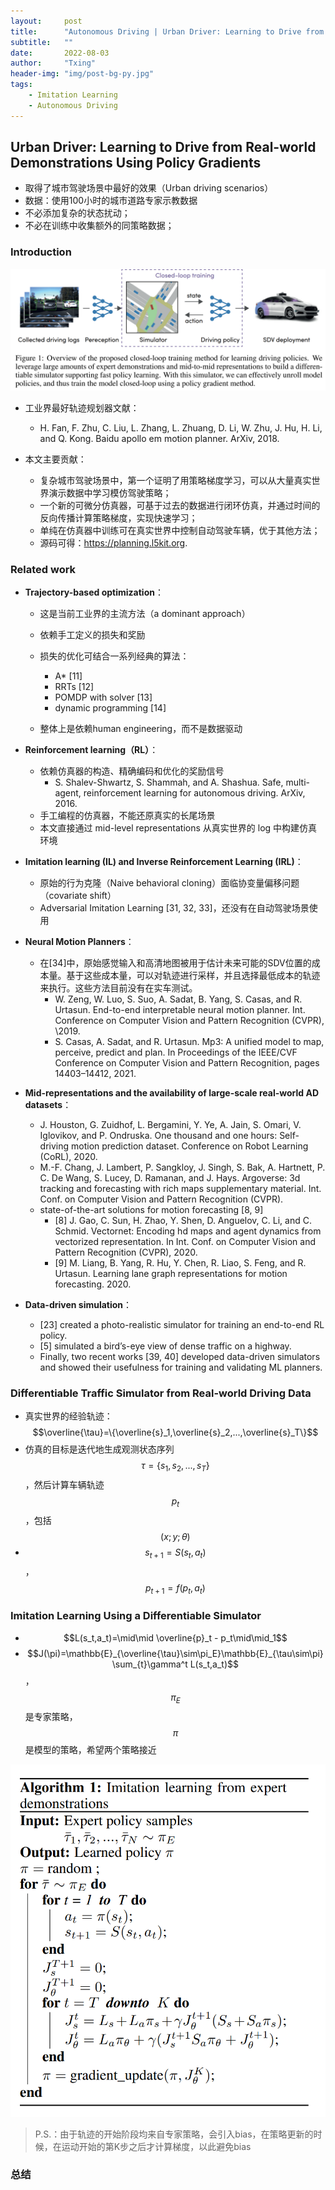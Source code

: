 ```yaml
---
layout:     post
title:      "Autonomous Driving | Urban Driver: Learning to Drive from Real-world Demonstrations Using Policy Gradients"
subtitle:   ""
date:       2022-08-03
author:     "Txing"
header-img: "img/post-bg-py.jpg"
tags:
    - Imitation Learning
    - Autonomous Driving
---
```


## Urban Driver: Learning to Drive from Real-world Demonstrations Using Policy Gradients  

- 取得了城市驾驶场景中最好的效果（Urban driving scenarios）
- 数据：使用100小时的城市道路专家示教数据
- 不必添加复杂的状态扰动；
- 不必在训练中收集额外的同策略数据；

### Introduction

![本文的闭环训练算法概览](https://raw.githubusercontent.com/txing-casia/txing-casia.github.io/master/img/20220803-1.png)

- 工业界最好轨迹规划器文献：
  - H. Fan, F. Zhu, C. Liu, L. Zhang, L. Zhuang, D. Li, W. Zhu, J. Hu, H. Li, and Q. Kong. Baidu apollo em motion planner. ArXiv, 2018.  

- 本文主要贡献：
  - 复杂城市驾驶场景中，第一个证明了用策略梯度学习，可以从大量真实世界演示数据中学习模仿驾驶策略；
  - 一个新的可微分仿真器，可基于过去的数据进行闭环仿真，并通过时间的反向传播计算策略梯度，实现快速学习；
  - 单纯在仿真器中训练可在真实世界中控制自动驾驶车辆，优于其他方法；
  - 源码可得：https://planning.l5kit.org.  

### Related work

- **Trajectory-based optimization**：

  - 这是当前工业界的主流方法（a dominant approach）

  - 依赖手工定义的损失和奖励
  - 损失的优化可结合一系列经典的算法：
    - A* [11]
    - RRTs [12]
    - POMDP with solver [13]
    - dynamic programming [14]  
  - 整体上是依赖human engineering，而不是数据驱动
- **Reinforcement learning（RL）**：

  - 依赖仿真器的构造、精确编码和优化的奖励信号
    - S. Shalev-Shwartz, S. Shammah, and A. Shashua. Safe, multi-agent, reinforcement learning for autonomous driving. ArXiv, 2016.  
  - 手工编程的仿真器，不能还原真实的长尾场景
  - 本文直接通过 mid-level representations 从真实世界的 log 中构建仿真环境
- **Imitation learning (IL) and Inverse Reinforcement Learning (IRL)**：
  -  原始的行为克隆（Naive behavioral cloning）面临协变量偏移问题（covariate shift）
  -   Adversarial Imitation Learning [31, 32, 33]，还没有在自动驾驶场景使用
- **Neural Motion Planners**：  
  - 在[34]中，原始感觉输入和高清地图被用于估计未来可能的SDV位置的成本量。基于这些成本量，可以对轨迹进行采样，并且选择最低成本的轨迹来执行。这些方法目前没有在实车测试。
    - W. Zeng, W. Luo, S. Suo, A. Sadat, B. Yang, S. Casas, and R. Urtasun. End-to-end interpretable neural motion planner. Int. Conference on Computer Vision and Pattern Recognition (CVPR), \2019.  
    - S. Casas, A. Sadat, and R. Urtasun. Mp3: A unified model to map, perceive, predict and plan. In Proceedings of the IEEE/CVF Conference on Computer Vision and Pattern Recognition, pages 14403–14412, 2021.  

- **Mid-representations and the availability of large-scale real-world AD datasets**：
  - J. Houston, G. Zuidhof, L. Bergamini, Y. Ye, A. Jain, S. Omari, V. Iglovikov, and P. Ondruska. One thousand and one hours: Self-driving motion prediction dataset. Conference on Robot Learning (CoRL), 2020.
  - M.-F. Chang, J. Lambert, P. Sangkloy, J. Singh, S. Bak, A. Hartnett, P. C. De Wang, S. Lucey, D. Ramanan, and J. Hays. Argoverse: 3d tracking and forecasting with rich maps supplementary material. Int. Conf. on Computer Vision and Pattern Recognition (CVPR).  
  - state-of-the-art solutions for motion forecasting [8, 9]  
    - [8] J. Gao, C. Sun, H. Zhao, Y. Shen, D. Anguelov, C. Li, and C. Schmid. Vectornet: Encoding hd maps and agent dynamics from vectorized representation. In Int. Conf. on Computer Vision and Pattern Recognition (CVPR), 2020.
    - [9] M. Liang, B. Yang, R. Hu, Y. Chen, R. Liao, S. Feng, and R. Urtasun. Learning lane graph representations for motion forecasting. 2020.  
- **Data-driven simulation**：
  - [23] created a photo-realistic simulator for training an end-to-end RL policy. 
  - [5] simulated a bird’s-eye view of dense traffic on a highway. 
  - Finally, two recent works [39, 40] developed data-driven simulators and showed their usefulness for training and validating ML planners.   

### Differentiable Traffic Simulator from Real-world Driving Data

- 真实世界的经验轨迹：$$\overline{\tau}=\{\overline{s}_1,\overline{s}_2,...,\overline{s}_T\}$$
- 仿真的目标是迭代地生成观测状态序列$$\tau=\{s_1,s_2,...,s_T\}$$，然后计算车辆轨迹$$p_t$$，包括$$(x;y;\theta)$$
- $$s_{t+1}=S(s_t,a_t)$$，$$p_{t+1}=f(p_t,a_t)$$

### Imitation Learning Using a Differentiable Simulator  

- $$L(s_t,a_t)=\mid\mid \overline{p}_t - p_t\mid\mid_1$$
- $$J(\pi)=\mathbb{E}_{\overline{\tau}\sim\pi_E}\mathbb{E}_{\tau\sim\pi} \sum_{t}\gamma^t L(s_t,a_t)$$，$$\pi_E$$是专家策略，$$\pi$$是模型的策略，希望两个策略接近

![Imitation learning from expert demonstrations](https://raw.githubusercontent.com/txing-casia/txing-casia.github.io/master/img/20220803-2.png)

> P.S.：由于轨迹的开始阶段均来自专家策略，会引入bias，在策略更新的时候，在运动开始的第K步之后才计算梯度，以此避免bias



### 总结

